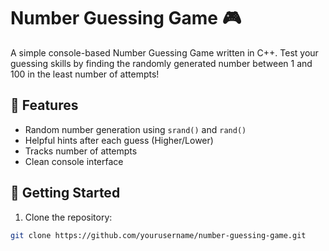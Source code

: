 # Number Guessing Game 🎮

A simple console-based Number Guessing Game written in C++. Test your guessing skills by finding the randomly generated number between 1 and 100 in the least number of attempts!

## 📂 Features
- Random number generation using `srand()` and `rand()`
- Helpful hints after each guess (Higher/Lower)
- Tracks number of attempts
- Clean console interface

## 🚀 Getting Started

1. Clone the repository:

```bash
git clone https://github.com/yourusername/number-guessing-game.git
